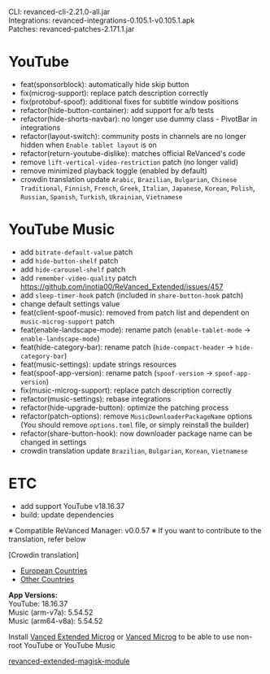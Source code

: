 CLI: revanced-cli-2.21.0-all.jar  
Integrations: revanced-integrations-0.105.1-v0.105.1.apk  
Patches: revanced-patches-2.171.1.jar  

YouTube
==
- feat(sponsorblock): automatically hide skip button
- fix(microg-support): replace patch description correctly
- fix(protobuf-spoof): additional fixes for subtitle window positions
- refactor(hide-button-container): add support for a/b tests
- refactor(hide-shorts-navbar): no longer use dummy class - PivotBar in integrations
- refactor(layout-switch): community posts in channels are no longer hidden when `Enable tablet layout` is on
- refactor(return-youtube-dislike): matches official ReVanced's code
- remove `lift-vertical-video-restriction` patch (no longer valid)
- remove minimized playback toggle (enabled by default)
- crowdin translation update
`Arabic`, `Brazilian`, `Bulgarian`, `Chinese Traditional`, `Finnish`, `French`, `Greek`, `Italian`, `Japanese`, `Korean`, `Polish`, `Russian`, `Spanish`, `Turkish`, `Ukrainian`, `Vietnamese`


YouTube Music
==
- add `bitrate-default-value` patch
- add `hide-button-shelf` patch
- add `hide-carousel-shelf` patch
- add `remember-video-quality` patch https://github.com/inotia00/ReVanced_Extended/issues/457
- add `sleep-timer-hook` patch (included in `share-button-hook` patch)
- change default settings value
- feat(client-spoof-music): removed from patch list and dependent on `music-microg-support` patch
- feat(enable-landscape-mode): rename patch (`enable-tablet-mode` → `enable-landscape-mode`)
- feat(hide-category-bar): rename patch (`hide-compact-header` → `hide-category-bar`)
- feat(music-settings): update strings resources
- feat(spoof-app-version): rename patch (`spoof-version` → `spoof-app-version`)
- fix(music-microg-support): replace patch description correctly
- refactor(music-settings): rebase integrations
- refactor(hide-upgrade-button): optimize the patching process
- refactor(patch-options): remove `MusicDownloaderPackageName` options
(You should remove `options.toml` file, or simply reinstall the builder)
- refactor(share-button-hook): now downloader package name can be changed in settings
- crowdin translation update
`Brazilian`, `Bulgarian`, `Korean`, `Vietnamese`


ETC
==
- add support YouTube v18.16.37
- build: update dependencies


※ Compatible ReVanced Manager: v0.0.57
※ If you want to contribute to the translation, refer below

[Crowdin translation]
- [European Countries](https://crowdin.com/project/revancedextendedeu)
- [Other Countries](https://crowdin.com/project/revancedextended)
  
**App Versions:**  
YouTube: 18.16.37  
Music (arm-v7a): 5.54.52  
Music (arm64-v8a): 5.54.52  

Install [Vanced Extended Microg](https://github.com/inotia00/VancedMicroG/releases) or [Vanced Microg](https://github.com/TeamVanced/VancedMicroG/releases) to be able to use non-root YouTube or YouTube Music  

[revanced-extended-magisk-module](https://github.com/MatadorProBr/revanced-extended-magisk-module)  

